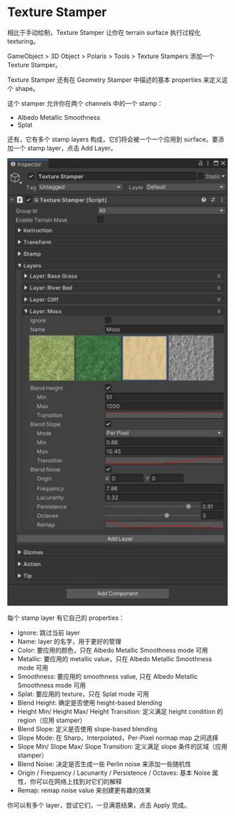 # Texture Stamper

相比于手动绘制，Texture Stamper 让你在 terrain surface 执行过程化 texturing。

​GameObject > 3D Object > Polaris > Tools > Texture Stampers​ 添加一个 Texture Stamper。

Texture Stamper 还有在 Geometry Stamper 中描述的基本 properties 来定义这个 shape。

这个 stamper 允许你在两个 channels 中的一个 stamp：

- Albedo Metallic Smoothness
- Splat

还有，它有多个 stamp layers 构成，它们将会被一个一个应用到 surface。要添加一个 stamp layer，点击 Add Layer。

![TextureStamper](Image/TextureStamper.png)

每个 stamp layer 有它自己的 properties：

- Ignore: 跳过当前 layer
- Name: layer 的名字，用于更好的管理
- Color: 要应用的颜色，只在 Albedo Metallic Smoothness mode 可用
- Metallic: 要应用的 metallic value，只在 Albedo Metallic Smoothness mode 可用
- Smoothness: 要应用的 smoothness value, 只在 Albedo Metallic Smoothness mode 可用
- Splat: 要应用的 texture，只在 Splat mode 可用
- Blend Height: 确定是否使用 height-based blending
- Height Min/ Height Max/ Height Transition: 定义满足 height condition 的 region（应用 stamper）
- Blend Slope: 定义是否使用 slope-based blending
- Slope Mode: 在 Sharp，Interpolated，Per-Pixel normap map 之间选择
- Slope Min/ Slope Max/ Slope Transition: 定义满足 slope 条件的区域（应用 stamper）
- Blend Noise: 决定是否生成一些 Perlin noise 来添加一些随机性
- Origin / Frequency / Lacunarity / Persistence / Octaves: 基本 Noise 属性，你可以在网络上找到对它们的解释
- Remap: remap noise value 来创建更有趣的效果

你可以有多个 layer，尝试它们，一旦满意结果，点击 Apply 完成。

